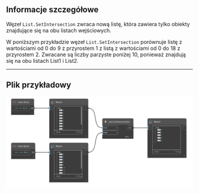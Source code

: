 ## Informacje szczegółowe
Węzeł `List.SetIntersection` zwraca nową listę, która zawiera tylko obiekty znajdujące się na obu listach wejściowych.

W poniższym przykładzie węzeł `List.SetIntersection` porównuje listę z wartościami od 0 do 9 z przyrostem 1 z listą z wartościami od 0 do 18 z przyrostem 2. Zwracane są liczby parzyste poniżej 10, ponieważ znajdują się na obu listach List1 i List2.
___
## Plik przykładowy

![List.SetIntersection](./DSCore.List.SetIntersection_img.jpg)

